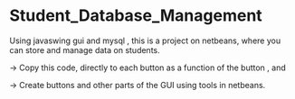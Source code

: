 # Student_Database_Management
Using javaswing gui and mysql , this is a project on netbeans, where you can store and manage data on students.

-> Copy this code, directly to each button as a function of the button , and

-> Create buttons and other parts of the GUI using tools in netbeans.
